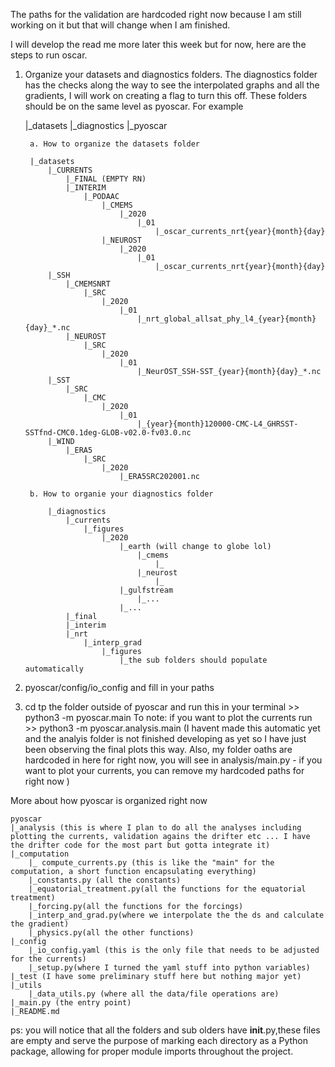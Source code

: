 The paths for the validation are hardcoded right now because I am still working on it but that will change when I am finished.

I will develop the read me more later this week but for now, here are the steps to run oscar. 

1. Organize your datasets and diagnostics folders. The diagnostics folder has the checks along the way to see the interpolated graphs and all the gradients, I will work on creating a flag to turn this off. These folders should be on the same level as pyoscar. For example

    |_datasets
    |_diagnostics
    |_pyoscar

        a. How to organize the datasets folder

        |_datasets
            |_CURRENTS
                |_FINAL (EMPTY RN)
                |_INTERIM
                    |_PODAAC
                        |_CMEMS
                            |_2020
                                |_01 
                                    |_oscar_currents_nrt{year}{month}{day}
                        |_NEUROST
                            |_2020
                                |_01
                                    |_oscar_currents_nrt{year}{month}{day}
            |_SSH
                |_CMEMSNRT
                    |_SRC
                        |_2020
                            |_01
                                |_nrt_global_allsat_phy_l4_{year}{month}{day}_*.nc
                |_NEUROST
                    |_SRC
                        |_2020
                            |_01
                                |_NeurOST_SSH-SST_{year}{month}{day}_*.nc
            |_SST
                |_SRC
                    |_CMC
                        |_2020
                            |_01
                                |_{year}{month}120000-CMC-L4_GHRSST-SSTfnd-CMC0.1deg-GLOB-v02.0-fv03.0.nc
            |_WIND
                |_ERA5
                    |_SRC
                        |_2020
                            |_ERA5SRC202001.nc

        b. How to organie your diagnostics folder

            |_diagnostics
                |_currents
                    |_figures
                        |_2020
                            |_earth (will change to globe lol)
                                |_cmems
                                    |_
                                |_neurost
                                    |_
                            |_gulfstream
                                |_...
                            |_...
                |_final
                |_interim
                |_nrt 
                    |_interp_grad
                        |_figures
                            |_the sub folders should populate automatically


2. pyoscar/config/io_config and fill in your paths

3. cd tp the folder outside of pyoscar and run this in your terminal >> python3 -m pyoscar.main
    To note: if you want to plot the currents run >> python3 -m pyoscar.analysis.main
    (I havent made this automatic yet and the analyis folder is not finished developing as yet so I have just been observing the final plots this way. Also, my folder oaths are hardcoded in here for right now, you will see in analysis/main.py - if you want to plot your currents, you can remove my hardcoded paths for right now )


More about how pyoscar is organized right now

    pyoscar
    |_analysis (this is where I plan to do all the analyses including plotting the currents, validation agains the drifter etc ... I have the drifter code for the most part but gotta integrate it)
    |_computation
        |_ compute_currents.py (this is like the "main" for the computation, a short function encapsulating everything)
        |_constants.py (all the constants)
        |_equatorial_treatment.py(all the functions for the equatorial treatment)
        |_forcing.py(all the functions for the forcings)
        |_interp_and_grad.py(where we interpolate the the ds and calculate the gradient)
        |_physics.py(all the other functions)
    |_config
        |_io_config.yaml (this is the only file that needs to be adjusted for the currents)
        |_setup.py(where I turned the yaml stuff into python variables)
    |_test (I have some preliminary stuff here but nothing major yet)
    |_utils
        |_data_utils.py (where all the data/file operations are)
    |_main.py (the entry point)
    |_README.md
 ps: you will notice that all the folders and sub olders have __init__.py,these files are empty and serve the purpose of marking each directory as a Python package, allowing for proper module imports throughout the project.



